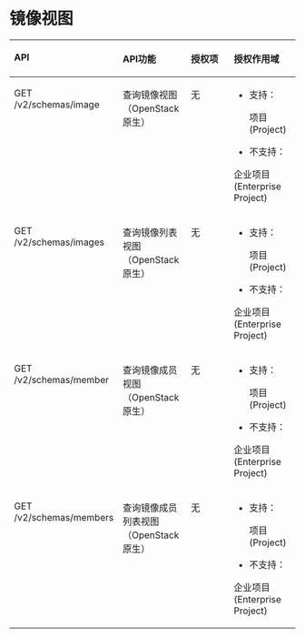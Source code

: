 # 镜像视图<a name="ZH-CN_TOPIC_0125866392"></a>

<a name="table8190108134312"></a>
<table><thead align="left"><tr id="row8190188134319"><th class="cellrowborder" valign="top" width="25%" id="mcps1.1.5.1.1"><p id="p198152017174316"><a name="p198152017174316"></a><a name="p198152017174316"></a>API</p>
</th>
<th class="cellrowborder" valign="top" width="25%" id="mcps1.1.5.1.2"><p id="p11815617114314"><a name="p11815617114314"></a><a name="p11815617114314"></a>API功能</p>
</th>
<th class="cellrowborder" valign="top" width="25%" id="mcps1.1.5.1.3"><p id="p2815517184310"><a name="p2815517184310"></a><a name="p2815517184310"></a>授权项</p>
</th>
<th class="cellrowborder" valign="top" width="25%" id="mcps1.1.5.1.4"><p id="p178158178436"><a name="p178158178436"></a><a name="p178158178436"></a>授权作用域</p>
</th>
</tr>
</thead>
<tbody><tr id="row1019017816439"><td class="cellrowborder" valign="top" width="25%" headers="mcps1.1.5.1.1 "><p id="p4815141774315"><a name="p4815141774315"></a><a name="p4815141774315"></a>GET /v2/schemas/image</p>
</td>
<td class="cellrowborder" valign="top" width="25%" headers="mcps1.1.5.1.2 "><p id="p148151317104310"><a name="p148151317104310"></a><a name="p148151317104310"></a>查询镜像视图（OpenStack 原生）</p>
</td>
<td class="cellrowborder" valign="top" width="25%" headers="mcps1.1.5.1.3 "><p id="p1815161713431"><a name="p1815161713431"></a><a name="p1815161713431"></a>无</p>
</td>
<td class="cellrowborder" valign="top" width="25%" headers="mcps1.1.5.1.4 "><a name="ul181551754318"></a><a name="ul181551754318"></a><ul id="ul181551754318"><li>支持：<p id="p28151178438"><a name="p28151178438"></a><a name="p28151178438"></a>项目(Project)</p>
</li></ul>
<p id="p10815101717439"><a name="p10815101717439"></a><a name="p10815101717439"></a></p>
<a name="ul8815317144311"></a><a name="ul8815317144311"></a><ul id="ul8815317144311"><li>不支持：</li></ul>
<p id="p88151817144317"><a name="p88151817144317"></a><a name="p88151817144317"></a>企业项目(Enterprise Project)</p>
</td>
</tr>
<tr id="row919019816437"><td class="cellrowborder" valign="top" width="25%" headers="mcps1.1.5.1.1 "><p id="p15815101764316"><a name="p15815101764316"></a><a name="p15815101764316"></a>GET /v2/schemas/images</p>
</td>
<td class="cellrowborder" valign="top" width="25%" headers="mcps1.1.5.1.2 "><p id="p2815181764312"><a name="p2815181764312"></a><a name="p2815181764312"></a>查询镜像列表视图（OpenStack 原生）</p>
</td>
<td class="cellrowborder" valign="top" width="25%" headers="mcps1.1.5.1.3 "><p id="p98153178437"><a name="p98153178437"></a><a name="p98153178437"></a>无</p>
</td>
<td class="cellrowborder" valign="top" width="25%" headers="mcps1.1.5.1.4 "><a name="ul18815171713430"></a><a name="ul18815171713430"></a><ul id="ul18815171713430"><li>支持：<p id="p781521794318"><a name="p781521794318"></a><a name="p781521794318"></a>项目(Project)</p>
</li></ul>
<p id="p188151817114315"><a name="p188151817114315"></a><a name="p188151817114315"></a></p>
<a name="ul158151717134314"></a><a name="ul158151717134314"></a><ul id="ul158151717134314"><li>不支持：</li></ul>
<p id="p981531754320"><a name="p981531754320"></a><a name="p981531754320"></a>企业项目(Enterprise Project)</p>
</td>
</tr>
<tr id="row51901814310"><td class="cellrowborder" valign="top" width="25%" headers="mcps1.1.5.1.1 "><p id="p6815161719435"><a name="p6815161719435"></a><a name="p6815161719435"></a>GET /v2/schemas/member</p>
</td>
<td class="cellrowborder" valign="top" width="25%" headers="mcps1.1.5.1.2 "><p id="p12815217184311"><a name="p12815217184311"></a><a name="p12815217184311"></a>查询镜像成员视图（OpenStack 原生）</p>
</td>
<td class="cellrowborder" valign="top" width="25%" headers="mcps1.1.5.1.3 "><p id="p38151817124317"><a name="p38151817124317"></a><a name="p38151817124317"></a>无</p>
</td>
<td class="cellrowborder" valign="top" width="25%" headers="mcps1.1.5.1.4 "><a name="ul14815217204315"></a><a name="ul14815217204315"></a><ul id="ul14815217204315"><li>支持：<p id="p148151617174313"><a name="p148151617174313"></a><a name="p148151617174313"></a>项目(Project)</p>
</li></ul>
<p id="p4815317144317"><a name="p4815317144317"></a><a name="p4815317144317"></a></p>
<a name="ul1581561719439"></a><a name="ul1581561719439"></a><ul id="ul1581561719439"><li>不支持：</li></ul>
<p id="p98151317184318"><a name="p98151317184318"></a><a name="p98151317184318"></a>企业项目(Enterprise Project)</p>
</td>
</tr>
<tr id="row15190138124311"><td class="cellrowborder" valign="top" width="25%" headers="mcps1.1.5.1.1 "><p id="p281521724311"><a name="p281521724311"></a><a name="p281521724311"></a>GET /v2/schemas/members</p>
</td>
<td class="cellrowborder" valign="top" width="25%" headers="mcps1.1.5.1.2 "><p id="p1815201711431"><a name="p1815201711431"></a><a name="p1815201711431"></a>查询镜像成员列表视图（OpenStack 原生）</p>
</td>
<td class="cellrowborder" valign="top" width="25%" headers="mcps1.1.5.1.3 "><p id="p17815181715439"><a name="p17815181715439"></a><a name="p17815181715439"></a>无</p>
</td>
<td class="cellrowborder" valign="top" width="25%" headers="mcps1.1.5.1.4 "><a name="ul18815917134314"></a><a name="ul18815917134314"></a><ul id="ul18815917134314"><li>支持：<p id="p1815161744317"><a name="p1815161744317"></a><a name="p1815161744317"></a>项目(Project)</p>
</li></ul>
<p id="p281591784316"><a name="p281591784316"></a><a name="p281591784316"></a></p>
<a name="ul1181541711435"></a><a name="ul1181541711435"></a><ul id="ul1181541711435"><li>不支持：</li></ul>
<p id="p1481512170439"><a name="p1481512170439"></a><a name="p1481512170439"></a>企业项目(Enterprise Project)</p>
</td>
</tr>
</tbody>
</table>

